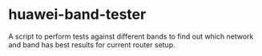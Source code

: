 # huawei-band-tester
A script to perform tests against different bands to find out which network and band has best results for current router setup. 
